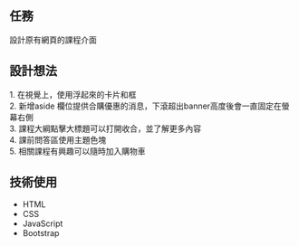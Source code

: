 
<h2>任務</h2>
  設計原有網頁的課程介面
<h2>設計想法</h2>
  1. 在視覺上，使用浮起來的卡片和框 <br>
  2. 新增aside 欄位提供合購優惠的消息，下滾超出banner高度後會一直固定在螢幕右側 <br>
  3. 課程大綱點擊大標題可以打開收合，並了解更多內容<br>
  4. 課前問答區使用主題色塊<br>
  5. 相關課程有興趣可以隨時加入購物車<br>
  
<h2>技術使用</h2>
<ul>
  <li>HTML</li>
  <li>CSS</li>
  <li>JavaScript</li>
  <li>Bootstrap</li>
</ul>
